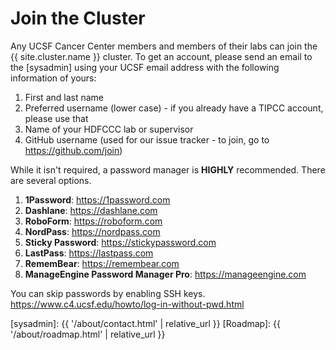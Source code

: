 # Join the Cluster

Any UCSF Cancer Center members and members of their labs can join the {{ site.cluster.name }} cluster.  To get an account, please send an email to the [sysadmin] using your UCSF email address with the following information of yours:

1. First and last name
2. Preferred username (lower case) - if you already have a TIPCC account, please use that
3. Name of your HDFCCC lab or supervisor
4. GitHub username (used for our issue tracker - to join, go to <https://github.com/join>)

While it isn't required, a password manager is **HIGHLY** recommended. There are several options.

1. **1Password**: <https://1password.com>
2. **Dashlane**: <https://dashlane.com>
3. **RoboForm**: <https://roboform.com>
4. **NordPass**: <https://nordpass.com>
5. **Sticky Password**: <https://stickypassword.com>
6. **LastPass**: <https://lastpass.com>
7. **RememBear**: <https://remembear.com>
8. **ManageEngine Password Manager Pro**: <https://manageengine.com>

You can skip passwords by enabling SSH keys. <https://www.c4.ucsf.edu/howto/log-in-without-pwd.html> 

[sysadmin]: {{ '/about/contact.html' | relative_url }}
[Roadmap]: {{ '/about/roadmap.html' | relative_url }}
